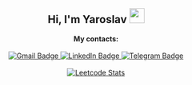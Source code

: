 <div align="center">
  <h2> Hi, I'm Yaroslav <img src="https://github.com/abdoachhoubi/abdoachhoubi/blob/main/gifs/Hi.gif" width="30"></h2>
  <b>My contacts:</b>
  <br>
  <br>
  <a href="mailto:suxanofficial@gmail.com">
    <img src="https://img.shields.io/badge/Gmail-D14836?style=for-the-badge&logo=gmail&logoColor=white" alt="Gmail Badge">
  </a>
  <a href="https://www.linkedin.com/in/yaroslav-sukhanov/">
    <img src="https://img.shields.io/badge/linkedin-%230077B5.svg?style=for-the-badge&logo=linkedin&logoColor=white" alt="LinkedIn Badge">
  </a>
  <a href="https://t.me/suxanoff">
    <img src="https://img.shields.io/badge/-telegram-0088cc?style=for-the-badge&logo=telegram&logoColor=white" alt="Telegram Badge">
  </a>
</div>

<br>

<div align="center">
  <a href="https://leetcode.com/suxanofficial/">
    <img src="https://leetcard.jacoblin.cool/suxanofficial?theme=light&border=1&radius=10" alt="Leetcode Stats">
  </a>
</div>
